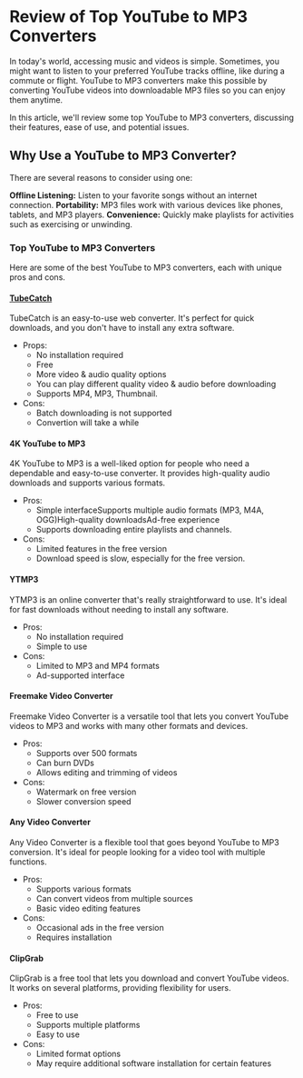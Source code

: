 # Review of Top YouTube to MP3 Converters

In today's world, accessing music and videos is simple. Sometimes, you might want to listen to your preferred YouTube tracks offline, like during a commute or flight. YouTube to MP3 converters make this possible by converting YouTube videos into downloadable MP3 files so you can enjoy them anytime.

In this article, we'll review some top YouTube to MP3 converters, discussing their features, ease of use, and potential issues.

## Why Use a YouTube to MP3 Converter?

There are several reasons to consider using one:

**Offline Listening:** Listen to your favorite songs without an internet connection.
**Portability:** MP3 files work with various devices like phones, tablets, and MP3 players.
**Convenience:** Quickly make playlists for activities such as exercising or unwinding.

### Top YouTube to MP3 Converters

Here are some of the best YouTube to MP3 converters, each with unique pros and cons.

#### [**TubeCatch**](https://www.tubecatch.cloud/youtube-to-mp3)

TubeCatch is an easy-to-use web converter. It's perfect for quick downloads, and you don't have to install any extra software.

- Props: 
  - No installation required 
  - Free
  - More video & audio quality options
  - You can play different quality video & audio before downloading
  - Supports MP4, MP3, Thumbnail.
- Cons:
  - Batch downloading is not supported
  - Convertion will take a while

#### **4K YouTube to MP3**

4K YouTube to MP3 is a well-liked option for people who need a dependable and easy-to-use converter. It provides high-quality audio downloads and supports various formats.

- Pros:
  - Simple interfaceSupports multiple audio formats (MP3, M4A, OGG)High-quality downloadsAd-free experience
  - Supports downloading entire playlists and channels.
- Cons:
  - Limited features in the free version
  - Download speed is slow, especially for the free version.

#### YTMP3

YTMP3 is an online converter that's really straightforward to use. It's ideal for fast downloads without needing to install any software.

- Pros:
  - No installation required
  - Simple to use
- Cons:
  - Limited to MP3 and MP4 formats
  - Ad-supported interface

#### Freemake Video Converter

Freemake Video Converter is a versatile tool that lets you convert YouTube videos to MP3 and works with many other formats and devices.

- Pros:
  - Supports over 500 formats
  - Can burn DVDs
  - Allows editing and trimming of videos
- Cons:
  - Watermark on free version
  - Slower conversion speed

#### Any Video Converter

Any Video Converter is a flexible tool that goes beyond YouTube to MP3 conversion. It's ideal for people looking for a video tool with multiple functions.

- Pros:
  - Supports various formats
  - Can convert videos from multiple sources
  - Basic video editing features
- Cons:
  - Occasional ads in the free version
  - Requires installation

#### ClipGrab

ClipGrab is a free tool that lets you download and convert YouTube videos. It works on several platforms, providing flexibility for users.

- Pros:
  - Free to use
  - Supports multiple platforms
  - Easy to use
- Cons:
  - Limited format options
  - May require additional software installation for certain features
